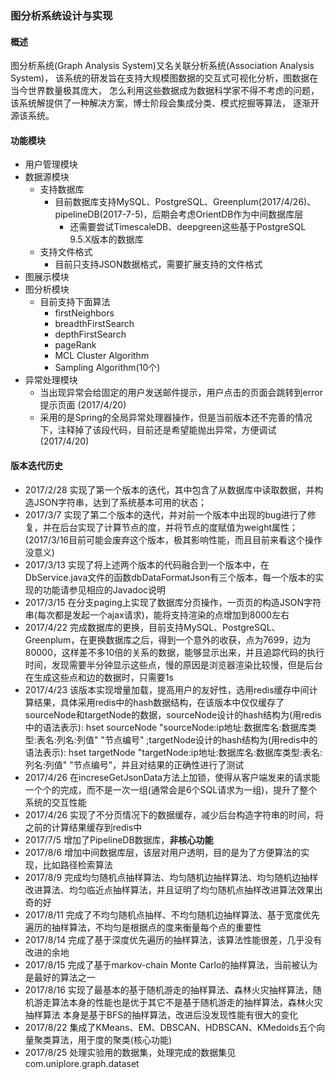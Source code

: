### **图分析系统设计与实现**

#### **概述**

图分析系统(Graph Analysis System)又名关联分析系统(Association Analysis System)，
该系统的研发旨在支持大规模图数据的交互式可视化分析，图数据在当今世界数量极其庞大，
怎么利用这些数据成为数据科学家不得不考虑的问题，该系统解提供了一种解决方案，博士阶段会集成分类、模式挖掘等算法，
逐渐开源该系统。

#### **功能模块**

* 用户管理模块
* 数据源模块
    * 支持数据库
        * 目前数据库支持MySQL、PostgreSQL、Greenplum(2017/4/26)、pipelineDB(2017-7-5)，后期会考虑OrientDB作为中间数据库层
            * 还需要尝试TimescaleDB、deepgreen这些基于PostgreSQL 9.5.X版本的数据库
    * 支持文件格式
        * 目前只支持JSON数据格式，需要扩展支持的文件格式
* 图展示模块
* 图分析模块
    * 目前支持下面算法
        * firstNeighbors
        * breadthFirstSearch
        * depthFirstSearch
        * pageRank
        * MCL Cluster Algorithm
        * Sampling Algorithm(10个)
* 异常处理模块
    * 当出现异常会给固定的用户发送邮件提示，用户点击的页面会跳转到error提示页面  (2017/4/20)
    * 采用的是Spring的全局异常处理器操作，但是当前版本还不完善的情况下，注释掉了该段代码，目前还是希望能抛出异常，方便调试 (2017/4/20)

#### **版本迭代历史**

* 2017/2/28 实现了第一个版本的迭代，其中包含了从数据库中读取数据，并构造JSON字符串，达到了系统基本可用的状态；
* 2017/3/7  实现了第二个版本的迭代，并对前一个版本中出现的bug进行了修复，并在后台实现了计算节点的度，并将节点的度赋值为weight属性；(2017/3/16目前可能会废弃这个版本，极其影响性能，而且目前来看这个操作没意义)
* 2017/3/13 实现了将上述两个版本的代码融合到一个版本中，在DbService.java文件的函数dbDataFormatJson有三个版本，每一个版本的实现的功能请参见相应的Javadoc说明
* 2017/3/15 在分支paging上实现了数据库分页操作，一页页的构造JSON字符串(每次都是发起一个ajax请求)，能将支持渲染的点增加到8000左右
* 2017/4/22 完成数据库的更换，目前支持MySQL、PostgreSQL、Greenplum，在更换数据库之后，得到一个意外的收获，点为7699，边为80000，这样差不多10倍的关系的数据，能够显示出来，并且追踪代码的执行时间，发现需要半分钟显示这些点，慢的原因是浏览器渲染比较慢，但是后台在生成这些点和边的数据时，只需要1s
* 2017/4/23 该版本实现增量加载，提高用户的友好性，选用redis缓存中间计算结果，具体采用redis中的hash数据结构，在该版本中仅仅缓存了sourceNode和targetNode的数据，sourceNode设计的hash结构为(用redis中的语法表示): hset sourceNode "sourceNode:ip地址:数据库名:数据库类型:表名:列名:列值" "节点编号" ;targetNode设计的hash结构为(用redis中的语法表示): hset targetNode "targetNode:ip地址:数据库名:数据库类型:表名:列名:列值" "节点编号"，并且对结果的正确性进行了测试
* 2017/4/26 在increseGetJsonData方法上加锁，使得从客户端发来的请求能一个个的完成，而不是一次一组(通常会是6个SQL请求为一组)，提升了整个系统的交互性能
* 2017/4/26 实现了不分页情况下的数据缓存，减少后台构造字符串的时间，将之前的计算结果缓存到redis中
* 2017/7/5  增加了PipelineDB数据库，**非核心功能**
* 2017/8/6  增加中间数据库层，该层对用户透明，目的是为了方便算法的实现，比如路径检索算法
* 2017/8/9  完成均匀随机点抽样算法、均匀随机边抽样算法、均匀随机边抽样改进算法、均匀临近点抽样算法，并且证明了均匀随机点抽样改进算法效果出奇的好
* 2017/8/11 完成了不均匀随机点抽样、不均匀随机边抽样算法、基于宽度优先遍历的抽样算法，不均匀是根据点的度来衡量每个点的重要性
* 2017/8/14 完成了基于深度优先遍历的抽样算法，该算法性能很差，几乎没有改进的余地
* 2017/8/15 完成了基于markov-chain Monte Carlo的抽样算法，当前被认为是最好的算法之一
* 2017/8/16 实现了最基本的基于随机游走的抽样算法、森林火灾抽样算法，随机游走算法本身的性能也是优于其它不是基于随机游走的抽样算法，森林火灾抽样算法
本身是基于BFS的抽样算法，改进后没发现性能有很大的变化
* 2017/8/22 集成了KMeans、EM、DBSCAN、HDBSCAN、KMedoids五个向量聚类算法，用于度的聚类(核心功能)
* 2017/8/25 处理实验用的数据集，处理完成的数据集见com.uniplore.graph.dataset

